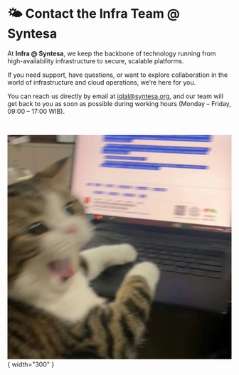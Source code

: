 # 🌤️ Contact the Infra Team @ Syntesa

At **Infra @ Syntesa**, we keep the backbone of technology running from high-availability infrastructure to secure, scalable platforms.

If you need support, have questions, or want to explore collaboration in the world of infrastructure and cloud operations, we’re here for you.

You can reach us directly by email at [iqlal@syntesa.org](mailto:iqlal@syntesa.org), and our team will get back to you as soon as possible during working hours (Monday – Friday, 09:00 – 17:00 WIB).

<br>

![Cute Cat](assets/img/cat-contact.jpeg){ width="300" }
